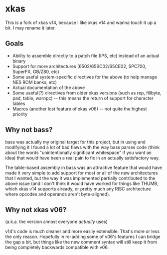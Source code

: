 # xkas

This is a fork of xkas v14, because I like xkas v14 and wanna touch it up a bit. I may rename it later.

## Goals
- Ability to assemble directly to a patch file (IPS, etc) instead of an actual binary
- Support for more architectures (6502/65SC02/65CE02, SPC700, SuperFX, GB/Z80, etc)
- Some useful system-specific directives for the above (to help manage NES ROM banks, etc)
- Actual documentation of the above
- Some useful(?) directives from older xkas versions (such as rep, fillbyte, pad, table, warnpc)
-- this means the return of support for character tables
- Macros (another lost feature of xkas v06)
-- not quite the highest priority

## Why not bass?
bass was actually my original target for this project, but in using and modifying it I found a lot of bad flaws with the way bass parses code (think about the words "unintentionally significant whitespace" if you want an idea) that would have been a real pain to fix in an actually satisfactory way.

The table-based assembly in bass was an attractive feature that would have made it very simple to add support for most or all of the new architectures that I wanted, but the way it was implemented partially contributed to the above issue (and I don't think it would have worked for things like THUMB, which xkas v14 supports already, or pretty much any RISC architecture where opcodes and operands aren't byte-aligned).

## Why not xkas v06?
(a.k.a. the version almost everyone _actually_ uses)

v14's code is much cleaner and more easily extensible. That's more or less the only reason. Hopefully in re-adding some of v06's features I can bridge the gap a bit, but things like the new comment syntax will still keep it from being completely backwards compatible with v06.